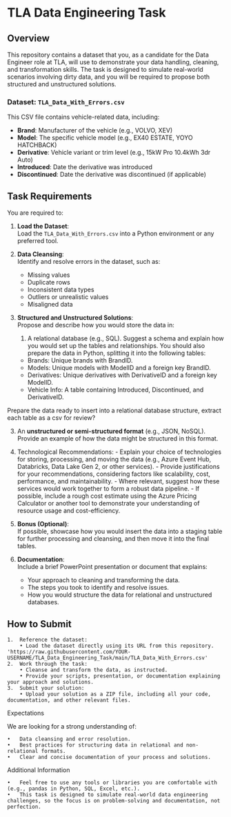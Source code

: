 # TLA Data Engineering Task

## Overview

This repository contains a dataset that you, as a candidate for the Data Engineer role at TLA, will use to demonstrate your data handling, cleaning, and transformation skills. The task is designed to simulate real-world scenarios involving dirty data, and you will be required to propose both structured and unstructured solutions.

### Dataset: `TLA_Data_With_Errors.csv`

This CSV file contains vehicle-related data, including:
- **Brand**: Manufacturer of the vehicle (e.g., VOLVO, XEV)
- **Model**: The specific vehicle model (e.g., EX40 ESTATE, YOYO HATCHBACK)
- **Derivative**: Vehicle variant or trim level (e.g., 15kW Pro 10.4kWh 3dr Auto)
- **Introduced**: Date the derivative was introduced
- **Discontinued**: Date the derivative was discontinued (if applicable)

## Task Requirements

You are required to:

1. **Load the Dataset**:  
   Load the `TLA_Data_With_Errors.csv` into a Python environment or any preferred tool.

2. **Data Cleansing**:  
   Identify and resolve errors in the dataset, such as:
   - Missing values
   - Duplicate rows
   - Inconsistent data types
   - Outliers or unrealistic values
   - Misaligned data

3. **Structured and Unstructured Solutions**:  
   Propose and describe how you would store the data in:
   1.	A relational database (e.g., SQL). Suggest a schema and explain how you would set up the tables and relationships. You should also prepare the data in Python, splitting it into the following tables:
	- Brands: Unique brands with BrandID.
	- Models: Unique models with ModelID and a foreign key BrandID.
	- Derivatives: Unique derivatives with DerivativeID and a foreign key ModelID.
	- Vehicle Info: A table containing Introduced, Discontinued, and DerivativeID.

Prepare the data ready to insert into a relational database structure, extract each table as a csv for review?   

   3. An **unstructured or semi-structured format** (e.g., JSON, NoSQL). Provide an example of how the data might be structured in this format.
   4. Technological Recommendations:
	- Explain your choice of technologies for storing, processing, and moving the data (e.g., Azure Event Hub, Databricks, Data Lake Gen 2, or other services).
	- Provide justifications for your recommendations, considering factors like scalability, cost, performance, and maintainability.
	- Where relevant, suggest how these services would work together to form a robust data pipeline.
	- If possible, include a rough cost estimate using the Azure Pricing Calculator or another tool to demonstrate your understanding of resource usage and cost-efficiency.

3. **Bonus (Optional)**:  
   If possible, showcase how you would insert the data into a staging table for further processing and cleansing, and then move it into the final tables.

4. **Documentation**:  
   Include a brief PowerPoint presentation or document that explains:
   - Your approach to cleaning and transforming the data.
   - The steps you took to identify and resolve issues.
   - How you would structure the data for relational and unstructured databases.

## How to Submit

	1.	Reference the dataset:
		• Load the dataset directly using its URL from this repository.
   	'https://raw.githubusercontent.com/YOUR-USERNAME/TLA_Data_Engineering_Task/main/TLA_Data_With_Errors.csv'
	2.	Work through the task:
		• Cleanse and transform the data, as instructed.
		• Provide your scripts, presentation, or documentation explaining your approach and solutions.
	3.	Submit your solution:
		• Upload your solution as a ZIP file, including all your code, documentation, and other relevant files.

Expectations

We are looking for a strong understanding of:

	•	Data cleansing and error resolution.
	•	Best practices for structuring data in relational and non-relational formats.
	•	Clear and concise documentation of your process and solutions.

Additional Information

	•	Feel free to use any tools or libraries you are comfortable with (e.g., pandas in Python, SQL, Excel, etc.).
	•	This task is designed to simulate real-world data engineering challenges, so the focus is on problem-solving and documentation, not perfection.
